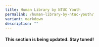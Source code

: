 ```yaml
---
title: Human Library by NTUC Youth
permalink: /human-library-by-ntuc-youth/
variant: markdown
description: ""
---
```

<h4><strong>This section is being updated. Stay tuned!</strong></h4>
<style>
	.col.is-8.is-offset-2.print-content{
	width:75%;
	}
.col.is-1.has-float-btns.is-position-relative.is-hidden-touch
	{
	display:none;
	}
</style>
